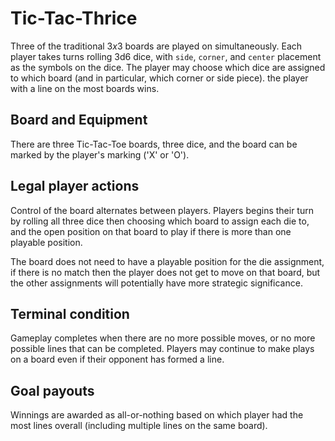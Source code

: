 # Tic-Tac-Thrice

Three of the traditional $3x3$ boards are played on simultaneously.  Each player
takes turns rolling 3d6 dice, with `side`, `corner`, and `center` placement as
the symbols on the dice.  The player may choose which dice are assigned to which
board (and in particular, which corner or side piece).  the player with a line
on the most boards wins.

## Board and Equipment

There are three Tic-Tac-Toe boards, three dice, and the board can be marked by
the player's marking ('X' or 'O').

## Legal player actions

Control of the board alternates between players.  Players begins their turn  by
rolling all three dice then choosing which board to assign each die to, and the
open position on that board to play if there is more than one playable position.

The board does not need to have a playable position for the die assignment, if
there is no match then the player does not get to move on that board, but the
other assignments will potentially have more strategic significance.

## Terminal condition

Gameplay completes when there are no more possible moves, or no more possible
lines that can be completed.  Players may continue to make plays on a board even
if their opponent has formed a line.

## Goal payouts

Winnings are awarded as all-or-nothing based on which player had the most lines
overall (including multiple lines on the same board).

